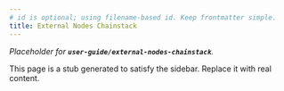 ```yaml
---
# id is optional; using filename-based id. Keep frontmatter simple.
title: External Nodes Chainstack
---
```


_Placeholder for **`user-guide/external-nodes-chainstack`**._

This page is a stub generated to satisfy the sidebar.
Replace it with real content.
